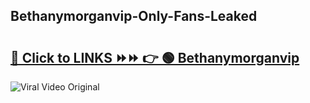 
 ## Bethanymorganvip-Only-Fans-Leaked

# <h2><a href="https://clipsfans.com/Bethanymorganvip&ref=git">🔗 Click to LINKS ⏩⏩ 👉 🟢 Bethanymorganvip </a></h2>

<a href="https://clipsfans.com/Bethanymorganvip&ref=git" rel="nofollow" data-target="animated-image.originalLink"><img src="https://i.ibb.co.com/xMMVF88/686577567.gif" alt="Viral Video Original" style="max-width: 100%; display: inline-block;" data-target="animated-image.originalImage"></a>
